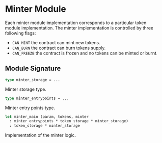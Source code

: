 # Minter Module

Each minter module implementation corresponds to a particular token module implementation.
The minter implementation is controlled by three following flags:

* `CAN_MINT` the contract can mint new tokens.
* `CAN_BURN` the contract can burn tokens supply.
* `CAN_FREEZE` the contract is frozen and no tokens can be minted or burnt.

## Module Signature

```ocaml
type minter_storage = ...
```

Minter storage type.

```ocaml
type minter_entrypoints = ...
```

Minter entry points type.

```ocaml
let minter_main (param, tokens, minter
  : minter_entrypoints * token_storage * minter_storage)
  : token_storage * minter_storage 
```

Implementation of the minter logic.
